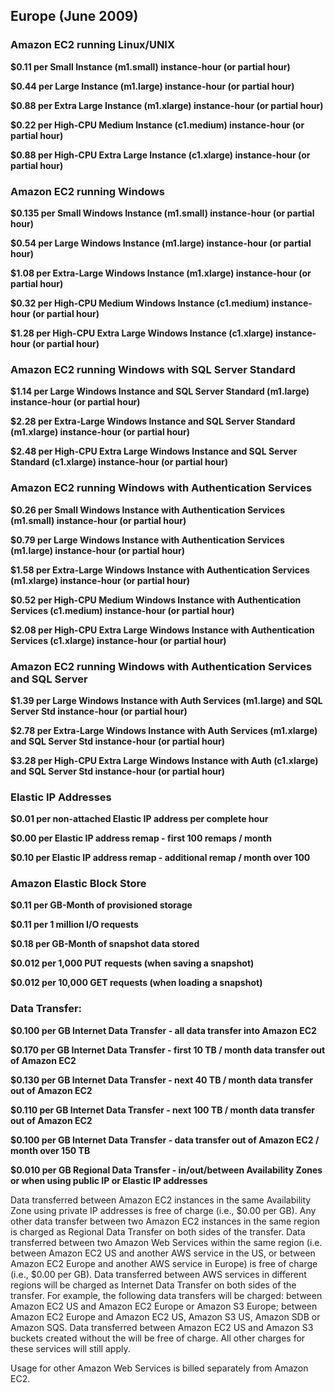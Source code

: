 ## Europe (June 2009) ##

### Amazon EC2 running Linux/UNIX ###

**$0.11 per Small Instance (m1.small) instance-hour (or partial hour)**

**$0.44 per Large Instance (m1.large) instance-hour (or partial hour)**

**$0.88 per Extra Large Instance (m1.xlarge) instance-hour (or partial hour)**

**$0.22 per High-CPU Medium Instance (c1.medium) instance-hour (or partial hour)**

**$0.88 per High-CPU Extra Large Instance (c1.xlarge) instance-hour (or partial hour)**

### Amazon EC2 running Windows ###

**$0.135 per Small Windows Instance (m1.small) instance-hour (or partial hour)**

**$0.54 per Large Windows Instance (m1.large) instance-hour (or partial hour)**

**$1.08 per Extra-Large Windows Instance (m1.xlarge) instance-hour (or partial hour)**

**$0.32 per High-CPU Medium Windows Instance (c1.medium) instance-hour (or partial hour)**

**$1.28 per High-CPU Extra Large Windows Instance (c1.xlarge) instance-hour (or partial hour)**

### Amazon EC2 running Windows with SQL Server Standard ###

**$1.14 per Large Windows Instance and SQL Server Standard (m1.large) instance-hour (or partial hour)**

**$2.28 per Extra-Large Windows Instance and SQL Server Standard (m1.xlarge) instance-hour (or partial hour)**

**$2.48 per High-CPU Extra Large Windows Instance and SQL Server Standard (c1.xlarge) instance-hour (or partial hour)**

### Amazon EC2 running Windows with Authentication Services ###

**$0.26 per Small Windows Instance with Authentication Services (m1.small) instance-hour (or partial hour)**

**$0.79 per Large Windows Instance with Authentication Services (m1.large) instance-hour (or partial hour)**

**$1.58 per Extra-Large Windows Instance with Authentication Services (m1.xlarge) instance-hour (or partial hour)**

**$0.52 per High-CPU Medium Windows Instance with Authentication Services (c1.medium) instance-hour (or partial hour)**

**$2.08 per High-CPU Extra Large Windows Instance with Authentication Services (c1.xlarge) instance-hour (or partial hour)**

### Amazon EC2 running Windows with Authentication Services and SQL Server ###

**$1.39 per Large Windows Instance with Auth Services (m1.large) and SQL Server Std instance-hour (or partial hour)**

**$2.78 per Extra-Large Windows Instance with Auth Services (m1.xlarge) and SQL Server Std instance-hour (or partial hour)**

**$3.28 per High-CPU Extra Large Windows Instance with Auth (c1.xlarge) and SQL Server Std instance-hour (or partial hour)**

### Elastic IP Addresses ###

**$0.01 per non-attached Elastic IP address per complete hour**

**$0.00 per Elastic IP address remap - first 100 remaps / month**

**$0.10 per Elastic IP address remap - additional remap / month over 100**

### Amazon Elastic Block Store ###

**$0.11 per GB-Month of provisioned storage**

**$0.11 per 1 million I/O requests**

**$0.18 per GB-Month of snapshot data stored**

**$0.012 per 1,000 PUT requests (when saving a snapshot)**

**$0.012 per 10,000 GET requests (when loading a snapshot)**

### Data Transfer: ###

**$0.100 per GB Internet Data Transfer - all data transfer into Amazon EC2**

**$0.170 per GB Internet Data Transfer - first 10 TB / month data transfer out of Amazon EC2**

**$0.130 per GB Internet Data Transfer - next 40 TB / month data transfer out of Amazon EC2**

**$0.110 per GB Internet Data Transfer - next 100 TB / month data transfer out of Amazon EC2**

**$0.100 per GB Internet Data Transfer - data transfer out of Amazon EC2 / month over 150 TB**

**$0.010 per GB Regional Data Transfer - in/out/between Availability Zones or when using public IP or Elastic IP addresses**

Data transferred between Amazon EC2 instances in the same Availability Zone using private IP addresses is free of charge (i.e., $0.00 per GB). Any other data transfer between two Amazon EC2 instances in the same region is charged as Regional Data Transfer on both sides of the transfer. Data transferred between two Amazon Web Services within the same region (i.e. between Amazon EC2 US and another AWS service in the US, or between Amazon EC2 Europe and another AWS service in Europe) is free of charge (i.e., $0.00 per GB). Data transferred between AWS services in different regions will be charged as Internet Data Transfer on both sides of the transfer. For example, the following data transfers will be charged: between Amazon EC2 US and Amazon EC2 Europe or Amazon S3 Europe; between Amazon EC2 Europe and Amazon EC2 US, Amazon S3 US, Amazon SDB or Amazon SQS. Data transferred between Amazon EC2 US and Amazon S3 buckets created without the will be free of charge. All other charges for these services will still apply.

Usage for other Amazon Web Services is billed separately from Amazon EC2.
